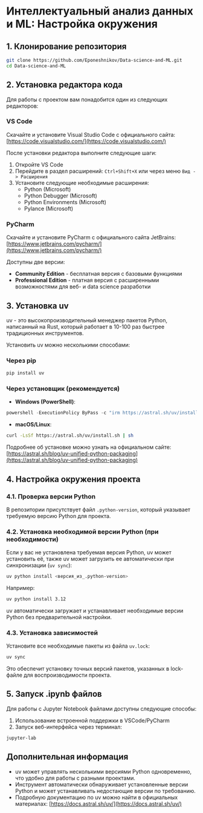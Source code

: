 # Интеллектуальный анализ данных и ML: Настройка окружения

## 1. Клонирование репозитория

```bash
git clone https://github.com/Eponeshnikov/Data-science-and-ML.git
cd Data-science-and-ML
```

## 2. Установка редактора кода

Для работы с проектом вам понадобится один из следующих редакторов:

### VS Code
Скачайте и установите Visual Studio Code с официального сайта: [https://code.visualstudio.com/](https://code.visualstudio.com/) 

После установки редактора выполните следующие шаги:
1. Откройте VS Code
2. Перейдите в раздел расширений: `Ctrl+Shift+X` или через меню `Вид -> Расширения`
3. Установите следующие необходимые расширения:
   - Python (Microsoft)
   - Python Debugger (Microsoft)
   - Python Environments (Microsoft)
   - Pylance (Microsoft)

### PyCharm
Скачайте и установите PyCharm с официального сайта JetBrains: [https://www.jetbrains.com/pycharm/](https://www.jetbrains.com/pycharm/) 

Доступны две версии:
- **Community Edition** - бесплатная версия с базовыми функциями
- **Professional Edition** - платная версия с расширенными возможностями для веб- и data science разработки 

## 3. Установка uv

uv - это высокопроизводительный менеджер пакетов Python, написанный на Rust, который работает в 10-100 раз быстрее традиционных инструментов. 

Установить uv можно несколькими способами:

### Через pip
```bash
pip install uv
```

### Через установщик (рекомендуется)
- **Windows (PowerShell)**:
```powershell
powershell -ExecutionPolicy ByPass -c "irm https://astral.sh/uv/install.ps1 | iex"
```
- **macOS/Linux**:
```bash
curl -LsSf https://astral.sh/uv/install.sh | sh
```

Подробнее об установке можно узнать на официальном сайте: [https://astral.sh/blog/uv-unified-python-packaging](https://astral.sh/blog/uv-unified-python-packaging) 

## 4. Настройка окружения проекта

### 4.1. Проверка версии Python
В репозитории присутствует файл `.python-version`, который указывает требуемую версию Python для проекта.

### 4.2. Установка необходимой версии Python (при необходимости)
Если у вас не установлена требуемая версия Python, uv может установить её, также uv может загрузить ее автоматически при синхронизации (`uv sync`):

```bash
uv python install <версия_из_.python-version>
```

Например:
```bash
uv python install 3.12
```

uv автоматически загружает и устанавливает необходимые версии Python без предварительной настройки. 


### 4.3. Установка зависимостей
Установите все необходимые пакеты из файла `uv.lock`:

```bash
uv sync
```

Это обеспечит установку точных версий пакетов, указанных в lock-файле для воспроизводимости проекта. 

## 5. Запуск .ipynb файлов

Для работы с Jupyter Notebook файлами доступны следующие способы:
1. Использование встроенной поддержки в VSCode/PyCharm
2. Запуск веб-интерфейса через терминал:

```bash
jupyter-lab
```

## Дополнительная информация

- uv может управлять несколькими версиями Python одновременно, что удобно для работы с разными проектами. 
- Инструмент автоматически обнаруживает установленные версии Python и может устанавливать недостающие версии по требованию. 
- Подробную документацию по uv можно найти в официальных материалах: [https://docs.astral.sh/uv/](https://docs.astral.sh/uv/) 